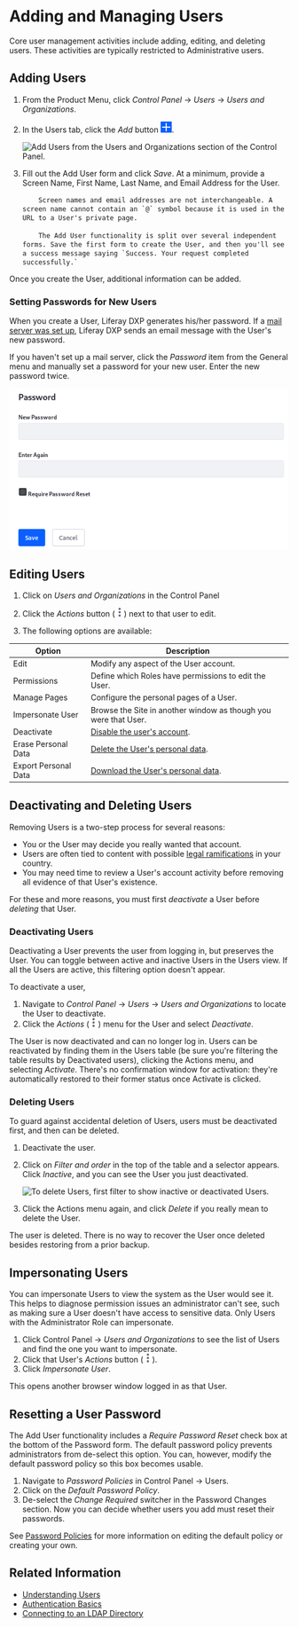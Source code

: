 # Adding and Managing Users

Core user management activities include adding, editing, and deleting users. These activities are typically restricted to Administrative users.

## Adding Users

1. From the Product Menu, click *Control Panel* &rarr; *Users* &rarr; *Users and Organizations*.
1. In the Users tab, click the *Add* button ![Add](../../images/icon-add.png).

   ![Add Users from the Users and Organizations section of the Control Panel.](./adding-and-managing-users/images/01.png)

1. Fill out the Add User form and click *Save*. At a minimum, provide a Screen Name, First Name, Last Name, and Email Address for the User.

    ```note::
        Screen names and email addresses are not interchangeable. A screen name cannot contain an `@` symbol because it is used in the URL to a User's private page.

        The Add User functionality is split over several independent forms. Save the first form to create the User, and then you'll see a success message saying `Success. Your request completed successfully.`
    ```

Once you create the User, additional information can be added.

### Setting Passwords for New Users

When you create a User, Liferay DXP generates his/her password. If a [mail server was set up](../../installation-and-upgrades/setting-up-liferay/configuring-mail/connecting-to-a-mail-server.md), Liferay DXP sends an email message with the User's new password.

If you haven't set up a mail server, click the *Password* item from the General menu and manually set a password for your new user. Enter the new password twice.

![Enter the password twice to manually set the password for a user. If the Password Policy you're using is configured to allow it, select whether to require the user to reset their password the first time they sign in to the portal.](./adding-and-managing-users/images/03.png)

## Editing Users

1. Click on *Users and Organizations* in the Control Panel

1. Click the *Actions* button (![Actions](../../images/icon-actions.png)) next to that user to edit.

1. The following options are available:

| Option | Description |
| --- | --- |
| Edit | Modify any aspect of the User account. |
| Permissions | Define which Roles have permissions to edit the User. |
| Manage Pages | Configure the personal pages of a User. |
| Impersonate User | Browse the Site in another window as though you were that User. |
| Deactivate | [Disable the user's account](#deactivating-users). |
| Erase Personal Data | [Delete the User's personal data](../managing-user-data/sanitizing-user-data.md). |
| Export Personal Data | [Download the User's personal data](../managing-user-data/exporting-user-data.md). |

## Deactivating and Deleting Users

Removing Users is a two-step process for several reasons:

* You or the User may decide you really wanted that account.
* Users are often tied to content with possible [legal ramifications](../managing-user-data.md) in your country.
* You may need time to review a User's account activity before removing all evidence of that User's existence.

For these and more reasons, you must first *deactivate* a User before *deleting* that User.

### Deactivating Users

Deactivating a User prevents the user from logging in, but preserves the User. You can toggle between active and inactive Users in the Users view. If all the Users are active, this filtering option doesn't appear.

To deactivate a user,

1. Navigate to *Control Panel* &rarr; *Users* &rarr; *Users and Organizations* to locate the User to deactivate.
1. Click the *Actions* (![Actions](../../images/icon-actions.png)) menu for the User and select *Deactivate*.

The User is now deactivated and can no longer log in. Users can be reactivated by finding them in the Users table (be sure you're filtering the table results by Deactivated users), clicking the Actions menu, and selecting *Activate*. There's no confirmation window for activation: they're automatically restored to their former status once Activate is clicked.

### Deleting Users

To guard against accidental deletion of Users, users must be deactivated first, and then can be deleted.

1. Deactivate the user.
1. Click on *Filter and order* in the top of the table and a selector appears. Click *Inactive*, and you can see the User you just deactivated.

    ![To delete Users, first filter to show inactive or deactivated Users.](./adding-and-managing-users/images/05.png)

1. Click the Actions menu again, and click *Delete* if you really mean to delete the User.

The user is deleted. There is no way to recover the User once deleted besides restoring from a prior backup.

## Impersonating Users

You can impersonate Users to view the system as the User would see it. This helps to diagnose permission issues an administrator can't see, such as making sure a User doesn't have access to sensitive data. Only Users with the Administrator Role can impersonate.

1. Click Control Panel &rarr; *Users and Organizations* to see the list of Users and find the one you want to impersonate.
1. Click that User's *Actions* button (![Actions](../../images/icon-actions.png)).
1. Click *Impersonate User*.

This opens another browser window logged in as that User.

## Resetting a User Password

The Add User functionality includes a *Require Password Reset* check box at the bottom of the Password form. The default password policy prevents administrators from de-select this option. You can, however, modify the default password policy so this box becomes usable.

1. Navigate to *Password Policies* in Control Panel &rarr; Users.
1. Click on the *Default Password Policy*.
1. De-select the *Change Required* switcher in the Password Changes section. Now you can decide whether users you add must reset their passwords.

See [Password Policies](../roles-and-permissions/configuring-a-password-policy.md) for more information on editing the default policy or creating your own.

## Related Information

* [Understanding Users](./understanding-users.md)
* [Authentication Basics](../../installation-and-upgrades/securing-liferay/authentication-basics.md)
* [Connecting to an LDAP Directory](../connecting-to-a-user-directory/connecting-to-an-ldap-directory.md)
